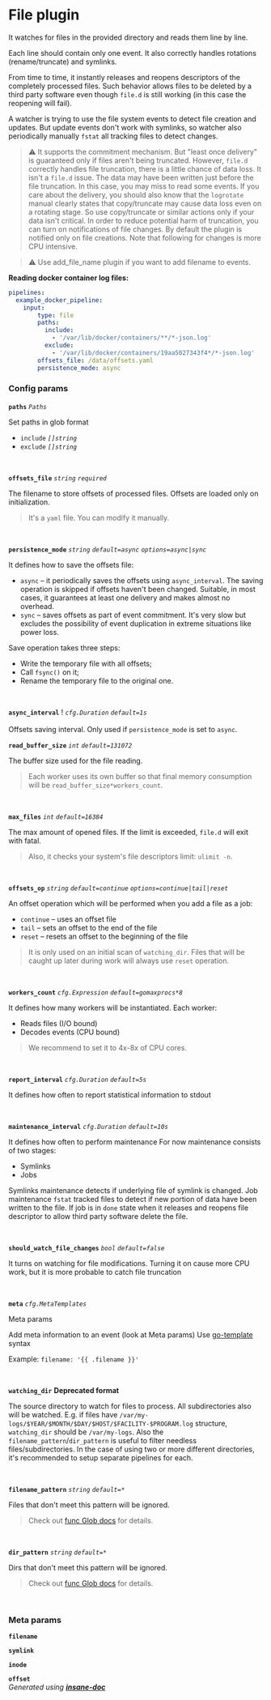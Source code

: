 # File plugin
It watches for files in the provided directory and reads them line by line.

Each line should contain only one event. It also correctly handles rotations (rename/truncate) and symlinks.

From time to time, it instantly releases and reopens descriptors of the completely processed files.
Such behavior allows files to be deleted by a third party software even though `file.d` is still working (in this case the reopening will fail).

A watcher is trying to use the file system events to detect file creation and updates.
But update events don't work with symlinks, so watcher also periodically manually `fstat` all tracking files to detect changes.

> ⚠ It supports the commitment mechanism. But "least once delivery" is guaranteed only if files aren't being truncated.
> However, `file.d` correctly handles file truncation, there is a little chance of data loss.
> It isn't a `file.d` issue. The data may have been written just before the file truncation. In this case, you may miss to read some events.
> If you care about the delivery, you should also know that the `logrotate` manual clearly states that copy/truncate may cause data loss even on a rotating stage.
> So use copy/truncate or similar actions only if your data isn't critical.
> In order to reduce potential harm of truncation, you can turn on notifications of file changes.
> By default the plugin is notified only on file creations. Note that following for changes is more CPU intensive.

> ⚠ Use add_file_name plugin if you want to add filename to events.

**Reading docker container log files:**
```yaml
pipelines:
  example_docker_pipeline:
    input:
        type: file
        paths:
          include:
            - '/var/lib/docker/containers/**/*-json.log'
          exclude:
            - '/var/lib/docker/containers/19aa5027343f4*/*-json.log'
        offsets_file: /data/offsets.yaml
        persistence_mode: async
```

### Config params
**`paths`** *`Paths`* 

Set paths in glob format

* `include` *`[]string`*
* `exclude` *`[]string`*

<br>

**`offsets_file`** *`string`* *`required`* 

The filename to store offsets of processed files. Offsets are loaded only on initialization.
> It's a `yaml` file. You can modify it manually.

<br>

**`persistence_mode`** *`string`* *`default=async`* *`options=async|sync`* 

It defines how to save the offsets file:
*  `async` – it periodically saves the offsets using `async_interval`. The saving operation is skipped if offsets haven't been changed. Suitable, in most cases, it guarantees at least one delivery and makes almost no overhead.
*  `sync` – saves offsets as part of event commitment. It's very slow but excludes the possibility of event duplication in extreme situations like power loss.

Save operation takes three steps:
*  Write the temporary file with all offsets;
*  Call `fsync()` on it;
*  Rename the temporary file to the original one.

<br>

**`async_interval`** ! *`cfg.Duration`*  *`default=1s`*    <br> <br> Offsets saving interval. Only used if `persistence_mode` is set to `async`.
<br>

**`read_buffer_size`** *`int`* *`default=131072`* 

The buffer size used for the file reading.
> Each worker uses its own buffer so that final memory consumption will be `read_buffer_size*workers_count`.

<br>

**`max_files`** *`int`* *`default=16384`* 

The max amount of opened files. If the limit is exceeded, `file.d` will exit with fatal.
> Also, it checks your system's file descriptors limit: `ulimit -n`.

<br>

**`offsets_op`** *`string`* *`default=continue`* *`options=continue|tail|reset`* 

An offset operation which will be performed when you add a file as a job:
*  `continue` – uses an offset file
*  `tail` – sets an offset to the end of the file
*  `reset` – resets an offset to the beginning of the file
> It is only used on an initial scan of `watching_dir`. Files that will be caught up later during work will always use `reset` operation.

<br>

**`workers_count`** *`cfg.Expression`* *`default=gomaxprocs*8`* 

It defines how many workers will be instantiated.
Each worker:
* Reads files (I/O bound)
* Decodes events (CPU bound)
> We recommend to set it to 4x-8x of CPU cores.

<br>

**`report_interval`** *`cfg.Duration`* *`default=5s`* 

It defines how often to report statistical information to stdout

<br>

**`maintenance_interval`** *`cfg.Duration`* *`default=10s`* 

It defines how often to perform maintenance
For now maintenance consists of two stages:
* Symlinks
* Jobs

Symlinks maintenance detects if underlying file of symlink is changed.
Job maintenance `fstat` tracked files to detect if new portion of data have been written to the file. If job is in `done` state when it releases and reopens file descriptor to allow third party software delete the file.

<br>

**`should_watch_file_changes`** *`bool`* *`default=false`* 

It turns on watching for file modifications. Turning it on cause more CPU work, but it is more probable to catch file truncation

<br>

**`meta`** *`cfg.MetaTemplates`* 

Meta params

Add meta information to an event (look at Meta params)
Use [go-template](https://pkg.go.dev/text/template) syntax

Example: ```filename: '{{ .filename }}'```

<br>

**`watching_dir`** **Deprecated format**

The source directory to watch for files to process. All subdirectories also will be watched. E.g. if files have
`/var/my-logs/$YEAR/$MONTH/$DAY/$HOST/$FACILITY-$PROGRAM.log` structure, `watching_dir` should be `/var/my-logs`.
Also the `filename_pattern`/`dir_pattern` is useful to filter needless files/subdirectories. In the case of using two or more
different directories, it's recommended to setup separate pipelines for each.

<br>

**`filename_pattern`** *`string`* *`default=*`* 

Files that don't meet this pattern will be ignored.
> Check out [func Glob docs](https://golang.org/pkg/path/filepath/#Glob) for details.

<br>

**`dir_pattern`** *`string`* *`default=*`* 

Dirs that don't meet this pattern will be ignored.
> Check out [func Glob docs](https://golang.org/pkg/path/filepath/#Glob) for details.

<br>


### Meta params
**`filename`**

**`symlink`**

**`inode`**

**`offset`**
<br>*Generated using [__insane-doc__](https://github.com/vitkovskii/insane-doc)*